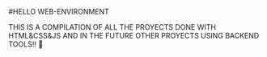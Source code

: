 #HELLO WEB-ENVIRONMENT


THIS IS A COMPILATION OF ALL THE PROYECTS DONE WITH HTML&CSS&JS AND IN THE FUTURE OTHER PROYECTS USING BACKEND TOOLS!! 🍪
